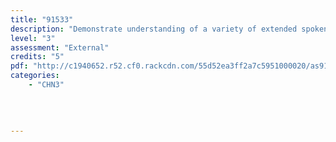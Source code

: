 ```yaml
---
title: "91533"
description: "Demonstrate understanding of a variety of extended spoken Chinese texts."
level: "3"
assessment: "External"
credits: "5"
pdf: "http://c1940652.r52.cf0.rackcdn.com/55d52ea3ff2a7c5951000020/as91533.pdf"
categories:
    - "CHN3"
    
    
    
    
---
```

